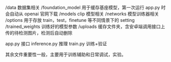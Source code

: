 /data 数据集相关
/foundation_model 用于缓存基座模型，第一次运行 app.py 时会自动从 openai 官网下载
/models clip 模型相关
/networks 模型训练器相关
/options 用于存放 train，test，finetune 等不同情景下的 setting
/trained_weights 训练好的模型参数
/uploads 缓存文件夹，含安卓端调用接口上传的待检测图片，检测后自动删除

app.py 接口
inference.py 推理
train.py 训练+验证

其余文件重要性一般，主要用于训练辅助和日常调试，实验。
